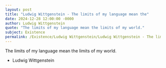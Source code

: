 ```yaml
---
layout: post
title: "Ludwig Wittgenstein - The limits of my language mean the"
date: 2024-12-28 12:00:00 -0000
author: Ludwig Wittgenstein
quote: "The limits of my language mean the limits of my world."
subject: Existence
permalink: /Existence/Ludwig Wittgenstein/Ludwig Wittgenstein - The limits of my language mean the
---
```


The limits of my language mean the limits of my world.

- Ludwig Wittgenstein
